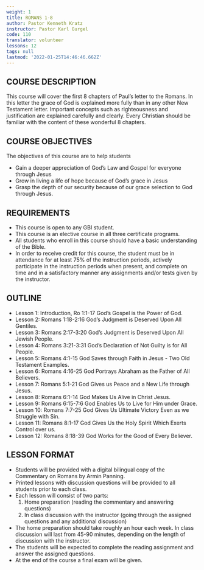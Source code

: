 ```yaml
---
weight: 1
title: ROMANS 1-8
author: Pastor Kenneth Kratz
instructor: Pastor Karl Gurgel
code: 110
translator: volunteer
lessons: 12
tags: null
lastmod: '2022-01-25T14:46:46.662Z'
---
```


## COURSE DESCRIPTION

This course will cover the first 8 chapters of Paul’s letter to the Romans. In this letter the grace of God is explained more fully than in any other New Testament letter. Important concepts such as righteousness and justification are explained carefully and clearly. Every Christian should be familiar with the content of these wonderful 8 chapters.

## COURSE OBJECTIVES

The objectives of this course are to help students

- Gain a deeper appreciation of God’s Law and Gospel for everyone through Jesus
- Grow in living a life of hope because of God’s grace in Jesus
- Grasp the depth of our security because of our grace selection to God through Jesus.

## REQUIREMENTS

- This course is open to any GBI student.
- This course is an elective course in all three certificate programs.
- All students who enroll in this course should have a basic understanding of the Bible.
- In order to receive credit for this course, the student must be in attendance for at least 75% of the instruction periods, actively participate in the instruction periods when present, and complete on time and in a satisfactory manner any assignments and/or tests given by the instructor.

## OUTLINE

- Lesson 1: Introduction, Ro 1:1-17 God’s Gospel is the Power of God.
- Lesson 2: Romans 1:18-2:16 God’s Judgment is Deserved Upon All Gentiles.
- Lesson 3: Romans 2:17-3:20 God’s Judgment is Deserved Upon All Jewish People.
- Lesson 4: Romans 3:21-3:31 God’s Declaration of Not Guilty is for All People.
- Lesson 5: Romans 4:1-15 God Saves through Faith in Jesus - Two Old Testament Examples.
- Lesson 6: Romans 4:16-25 God Portrays Abraham as the Father of All Believers.
- Lesson 7: Romans 5:1-21 God Gives us Peace and a New Life through Jesus.
- Lesson 8: Romans 6:1-14 God Makes Us Alive in Christ Jesus.
- Lesson 9: Romans 6:15-7:6 God Enables Us to Live for Him under Grace.
- Lesson 10: Romans 7:7-25 God Gives Us Ultimate Victory Even as we Struggle with Sin.
- Lesson 11: Romans 8:1-17 God Gives Us the Holy Spirit Which Exerts Control over us.
- Lesson 12: Romans 8:18-39 God Works for the Good of Every Believer.

## LESSON FORMAT

- Students will be provided with a digital bilingual copy of the Commentary on Romans by Armin Panning.
- Printed lessons with discussion questions will be provided to all students prior to each class.
- Each lesson will consist of two parts:
    1. Home preparation (reading the commentary and answering questions)
    2. In class discussion with the instructor (going through the assigned questions and any additional discussion)
- The home preparation should take roughly an hour each week. In class discussion will last from 45-90 minutes, depending on the length of discussion with the instructor.  
- The students will be expected to complete the reading assignment and answer the assigned questions.
- At the end of the course a final exam will be given.
